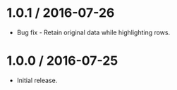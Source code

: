 1.0.1 / 2016-07-26
==================

  * Bug fix - Retain original data while highlighting rows.

1.0.0 / 2016-07-25
==================

  * Initial release.
